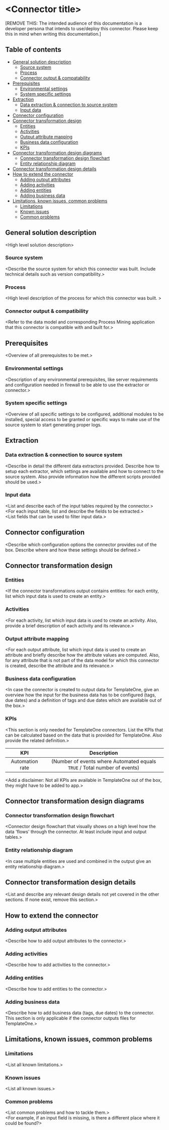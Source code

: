 # \<Connector title>

[REMOVE THIS: The intended audience of this documentation is a developer persona that intends to use/deploy this connector. Please keep this in mind when writing this documentation.]

## Table of contents
- [General solution description](#General-solution-description)
    - [Source system](#Source-system)
    - [Process](#Process)
    - [Connector output & compatability](#Connector-output-&-compatability)
- [Prerequisites](#Prerequisites)
    - [Environmental settings](#Environmental_settings)
    - [System specific settings](#System_specific_settings)
- [Extraction](#Extraction)
    - [Data extraction & connection to source system](#Data-extraction-&-connection-to-source-system)
    - [Input data](#Input-data)
- [Connector configuration](#Connector-configuration)
- [Connector transformation design](#Connector_transformation_design)
    - [Entities](#Entities)
    - [Activities](#Activities)
    - [Output attribute mapping](#Output-attribute-mapping)
    - [Business data configuration](#Business_data_configuration)
    - [KPIs](#KPIs)
- [Connector transformation design diagrams](#Connector_transformation_design_diagrams)
    - [Connector transformation design flowchart](#Connector-transformation-design-flowchart)
    - [Entity relationship diagram](#Entity_relationship_diagram)
- [Connector transformation design details](#Connector-transformation-design-details)
- [How to extend the connector](#How-to-extend-the-connector)
    - [Adding output attributes](#Adding-output-attributes)
    - [Adding activities](#Adding-activities)
    - [Adding entities](#Adding-entities)
    - [Adding business data](#Adding_business_data)
- [Limitations, known issues, common problems](#Limitations-known-issues-common-problems)
    - [Limitations](#Limitations)
    - [Known issues](#Known-issues)
    - [Common problems](#Common-problems)

## General solution description
\<High level solution description>

### Source system
\<Describe the source system for which this connector was built. Include technical details such as version compatibility.>

### Process
\<High level description of the process for which this connector was built. >

### Connector output & compatibility
\<Refer to the data model and corresponding Process Mining application that this connector is compatible with and built for.>

## Prerequisites
\<Overview of all prerequisites to be met.>

### Environmental settings
\<Description of any environmental prerequisites, like server requirements and configuration needed in firewall to be able to use the extractor or connector.>

### System specific settings
\<Overview of all specific settings to be configured, additional modules to be installed, special access to be granted or specific ways to make use of the source system to start generating proper logs.

## Extraction

### Data extraction & connection to source system
\<Describe in detail the different data extractors provided. Describe how to setup each extractor, which settings are available and how to connect to the source system. Also provide information how the different scripts provided should be used.>

### Input data
\<List and describe each of the input tables required by the connector.>\
\<For each input table, list and describe the fields to be extracted.>\
\<List fields that can be used to filter input data.>

## Connector configuration
\<Describe which configuration options the connector provides out of the box. Describe where and how these settings should be defined.>

## Connector transformation design

### Entities
\<If the connector transformations output contains entities: for each entity, list which input data is used to create an entity.>

### Activities
\<For each activity, list which input data is used to create an activity. Also, provide a brief description of each activity and its relevance.>

### Output attribute mapping
\<For each output attribute, list which input data is used to create an attribute and briefly describe how the attribute values are computed. Also, for any attribute that is not part of the data model for which this connector is created, describe the attribute and its relevance.>

### Business data configuration
\<In case the connector is created to output data for TemplateOne, give an overview how the input for the business data has to be configured (tags, due dates) and a definition of tags and due dates which are available out of the box.>

### KPIs
\<This section is only needed for TemplateOne connectors. List the KPIs that can be calculated based on the data that is provided for TemplateOne. Also provide the related definition.>

| KPI | Description |
| :---: | :---: |
| Automation rate| (Number of events where Automated equals `TRUE` / Total number of events) |

\<Add a disclaimer: Not all KPIs are available in TemplateOne out of the box, they might have to be added to app.>

## Connector transformation design diagrams

### Connector transformation design flowchart
\<Connector design flowchart that visually shows on a high level how the data 'flows' through the connector. At least include input and output tables.> 

### Entity relationship diagram
\<In case multiple entities are used and combined in the output give an entity relationship diagram.>

## Connector transformation design details
\<List and describe any relevant design details not yet covered in the other sections. If none exist, remove this section.>

## How to extend the connector
### Adding output attributes
\<Describe how to add output attributes to the connector.>

### Adding activities
\<Describe how to add activities to the connector.>

### Adding entities
\<Describe how to add entities to the connector.>

### Adding business data
\<Describe how to add business data (tags, due dates) to the connector. This section is only applicable if the connector outputs files for TemplateOne.>

## Limitations, known issues, common problems
### Limitations
\<List all known limitations.>

### Known issues
\<List all known issues.>

### Common problems
\<List common problems and how to tackle them.>\
\<For example, if an input field is missing, is there a different place where it could be found?>

